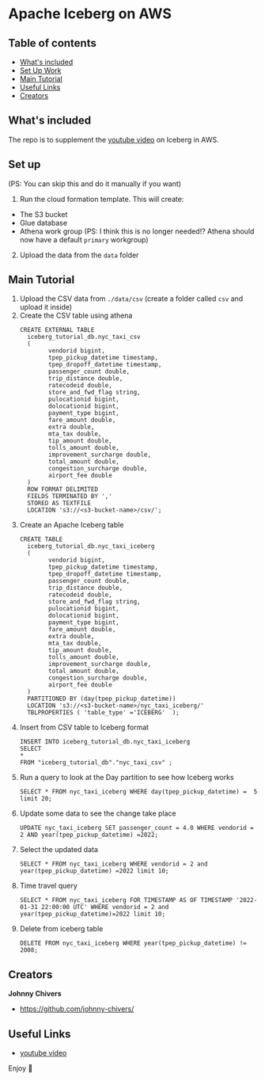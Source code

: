 # Apache Iceberg on AWS

## Table of contents

- [What's included](#whats-included)
- [Set Up Work](#set-up)
- [Main Tutorial](#main-tutorial)
- [Useful Links](#useful-link)
- [Creators](#creators)

## What's included

The repo is to supplement the [youtube video](https://youtu.be/iGvj1gjbwl0) on Iceberg in AWS.

## Set up

(PS: You can skip this and do it manually if you want)
1. Run the cloud formation template. This will create:
- The S3 bucket
- Glue database
- Athena work group (PS: I think this is no longer needed!? Athena should now have a default `primary` workgroup)

2. Upload the data from the `data` folder


## Main Tutorial
1. Upload the CSV data from `./data/csv` (create a folder called `csv` and upload it inside) 
2. Create the CSV table using athena
    ```
    CREATE EXTERNAL TABLE
      iceberg_tutorial_db.nyc_taxi_csv
      (
            vendorid bigint,
            tpep_pickup_datetime timestamp,
            tpep_dropoff_datetime timestamp,
            passenger_count double,
            trip_distance double,
            ratecodeid double,
            store_and_fwd_flag string,
            pulocationid bigint,
            dolocationid bigint,
            payment_type bigint,
            fare_amount double,
            extra double,
            mta_tax double,
            tip_amount double,
            tolls_amount double,
            improvement_surcharge double,
            total_amount double,
            congestion_surcharge double,
            airport_fee double
      )
      ROW FORMAT DELIMITED
      FIELDS TERMINATED BY ','
      STORED AS TEXTFILE
      LOCATION 's3://<s3-bucket-name>/csv/';
    ```
3. Create an Apache Iceberg table
    ```
    CREATE TABLE
      iceberg_tutorial_db.nyc_taxi_iceberg 
      (
            vendorid bigint,
            tpep_pickup_datetime timestamp,
            tpep_dropoff_datetime timestamp,
            passenger_count double,
            trip_distance double,
            ratecodeid double,
            store_and_fwd_flag string,
            pulocationid bigint,
            dolocationid bigint,
            payment_type bigint,
            fare_amount double,
            extra double,
            mta_tax double,
            tip_amount double,
            tolls_amount double,
            improvement_surcharge double,
            total_amount double,
            congestion_surcharge double,
            airport_fee double
      )
      PARTITIONED BY (day(tpep_pickup_datetime))
      LOCATION 's3://<s3-bucket-name>/nyc_taxi_iceberg/'
      TBLPROPERTIES ( 'table_type' ='ICEBERG'  );
    ```
4. Insert from CSV table to Iceberg format
    ```
    INSERT INTO iceberg_tutorial_db.nyc_taxi_iceberg
    SELECT 
    *
    FROM "iceberg_tutorial_db"."nyc_taxi_csv" ;
    ```
5. Run a query to look at the Day partition to see how Iceberg works
    ```
    SELECT * FROM nyc_taxi_iceberg WHERE day(tpep_pickup_datetime) =  5 limit 20;
    ```
6. Update some data to see the change take place 
    ```
    UPDATE nyc_taxi_iceberg SET passenger_count = 4.0 WHERE vendorid = 2 AND year(tpep_pickup_datetime) =2022;
    ```
7. Select the updated data
    ```
    SELECT * FROM nyc_taxi_iceberg WHERE vendorid = 2 and year(tpep_pickup_datetime) =2022 limit 10;
    ```
8. Time travel query
    ```
    SELECT * FROM nyc_taxi_iceberg FOR TIMESTAMP AS OF TIMESTAMP '2022-01-31 22:00:00 UTC' WHERE vendorid = 2 and year(tpep_pickup_datetime)=2022 limit 10; 
    ```
9. Delete from iceberg table
    ```
    DELETE FROM nyc_taxi_iceberg WHERE year(tpep_pickup_datetime) != 2008; 
    ```

## Creators

**Johnny Chivers**

- <https://github.com/johnny-chivers/>

## Useful Links

- [youtube video](https://youtu.be/iGvj1gjbwl0) 


Enjoy :metal:
